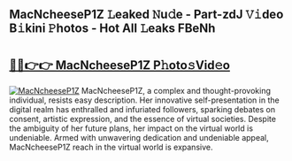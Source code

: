## MacNcheeseP1Z 𝙻eaked 𝙽u𝚍e - Part-zdJ 𝚅𝚒deo B𝚒kini 𝙿hotos - Hot All 𝙻eaks FBeNh

# <h2><a href="http://ld39ft7.urlbe.top/?page=MacNcheeseP1Z">🔗🔗👉👉 MacNcheeseP1Z P𝚑oto𝚜Vid𝚎o</a></h2>

[![MacNcheeseP1Z](https://i.imgur.com/eBuTRDB.gif)](http://ld39ft7.urlbe.top/?page=MacNcheeseP1Z)
MacNcheeseP1Z, a complex and thought-provoking individual, resists easy description. Her innovative self-presentation in the digital realm has enthralled and infuriated followers, sparking debates on consent, artistic expression, and the essence of virtual societies. Despite the ambiguity of her future plans, her impact on the virtual world is undeniable. Armed with unwavering dedication and undeniable appeal, MacNcheeseP1Z reach in the virtual world is expansive.
